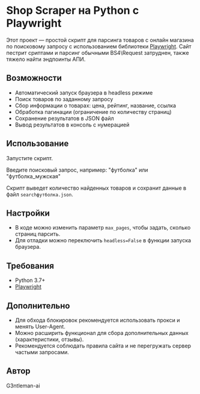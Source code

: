 # Shop Scraper на Python с Playwright

Этот проект — простой скрипт для парсинга товаров с онлайн магазина по поисковому запросу с использованием библиотеки [Playwright](https://playwright.dev/python/).
Сайт пестрит сриптами и парсинг обычными BS4\Request затруднен, также тяжело найти эндпоинты АПИ.

## Возможности

- Автоматический запуск браузера в headless режиме
- Поиск товаров по заданному запросу
- Сбор информации о товарах: цена, рейтинг, название, ссылка
- Обработка пагинации (ограничение по количеству страниц)
- Сохранение результатов в JSON файл
- Вывод результатов в консоль с нумерацией

## Использование

Запустите скрипт.

Введите поисковый запрос, например:
"футболка" или "футболка_мужская"

Скрипт выведет количество найденных товаров и сохранит данные в файл `searchфутболка.json`.

## Настройки

- В коде можно изменить параметр `max_pages`, чтобы задать, сколько страниц парсить.
- Для отладки можно переключить `headless=False` в функции запуска браузера.

## Требования

- Python 3.7+
- [Playwright](https://github.com/microsoft/playwright-python)

## Дополнительно

- Для обхода блокировок рекомендуется использовать прокси и менять User-Agent.
- Можно расширить функционал для сбора дополнительных данных (характеристики, отзывы).
- Рекомендуется соблюдать правила сайта и не перегружать сервер частыми запросами.

## Автор

G3ntleman-ai
